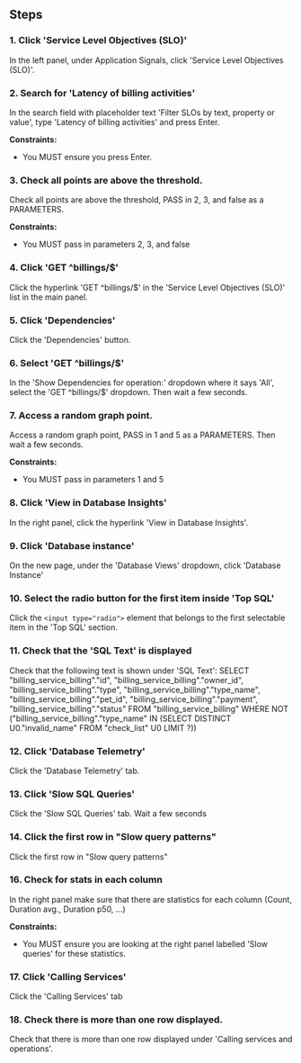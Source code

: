 ## Steps

### 1. Click 'Service Level Objectives (SLO)'

In the left panel, under Application Signals, click 'Service Level Objectives (SLO)'.

### 2. Search for 'Latency of billing activities'

In the search field with placeholder text 'Filter SLOs by text, property or value', type 'Latency of billing activities' and press Enter.

**Constraints:**
- You MUST ensure you press Enter.

### 3. Check all points are above the threshold.

Check all points are above the threshold, PASS in 2, 3, and false as a PARAMETERS.

**Constraints:**
- You MUST pass in parameters 2, 3, and false

### 4. Click 'GET ^billings/$'

Click the hyperlink 'GET ^billings/$' in the 'Service Level Objectives (SLO)' list in the main panel.

### 5. Click 'Dependencies'

Click the 'Dependencies' button.

### 6. Select 'GET ^billings/$'

In the 'Show Dependencies for operation:' dropdown where it says 'All', select the 'GET ^billings/$' dropdown. Then wait a few seconds.

### 7. Access a random graph point.

Access a random graph point, PASS in 1 and 5 as a PARAMETERS. Then wait a few seconds.

**Constraints:**
- You MUST pass in parameters 1 and 5

### 8. Click 'View in Database Insights'

In the right panel, click the hyperlink 'View in Database Insights'.

### 9. Click 'Database instance'

On the new page, under the 'Database Views' dropdown, click 'Database Instance'

### 10. Select the radio button for the first item inside 'Top SQL'

Click the `<input type="radio">` element that belongs to the first selectable item in the 'Top SQL' section.

### 11. Check that the 'SQL Text' is displayed

Check that the following text is shown under 'SQL Text': SELECT "billing_service_billing"."id", "billing_service_billing"."owner_id", "billing_service_billing"."type", "billing_service_billing"."type_name", "billing_service_billing"."pet_id", "billing_service_billing"."payment", "billing_service_billing"."status" FROM "billing_service_billing" WHERE NOT ("billing_service_billing"."type_name" IN (SELECT DISTINCT U0."invalid_name" FROM "check_list" U0 LIMIT ?))

### 12. Click 'Database Telemetry'

Click the 'Database Telemetry' tab.

### 13. Click 'Slow SQL Queries'

Click the 'Slow SQL Queries' tab. Wait a few seconds

### 14. Click the first row in "Slow query patterns"

Click the first row in "Slow query patterns" 

### 16. Check for stats in each column

In the right panel make sure that there are statistics for each column (Count, Duration avg., Duration p50, ...)

**Constraints:**
- You MUST ensure you are looking at the right panel labelled 'Slow queries' for these statistics.

### 17. Click 'Calling Services'

Click the 'Calling Services' tab

### 18. Check there is more than one row displayed.

Check that there is more than one row displayed under 'Calling services and operations'.